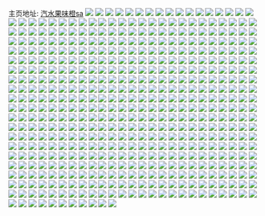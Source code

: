 主页地址: [汽水果味橙sa](https://weibo.com/u/2943602371) 
![](https://wx4.sinaimg.cn/mw2000/af73cec3ly1h9okd309vaj23401jnhdw.jpg) 
![](https://wx4.sinaimg.cn/mw2000/af73cec3ly1h9okd9dagqj21r0340b2c.jpg) 
![](https://wx4.sinaimg.cn/mw2000/af73cec3ly1h9okdbim1ej22c02c0npe.jpg) 
![](https://wx4.sinaimg.cn/mw2000/af73cec3ly1h9okdct64pj22c02c0b2a.jpg) 
![](https://wx4.sinaimg.cn/mw2000/af73cec3ly1h9okdhkux5j22802yonpf.jpg) 
![](https://wx4.sinaimg.cn/mw2000/af73cec3ly1h9okdlbdeej22c02c0qv6.jpg) 
![](https://wx4.sinaimg.cn/mw2000/af73cec3ly1h9okdnv2akj22c03407wk.jpg) 
![](https://wx4.sinaimg.cn/mw2000/af73cec3ly1h9okdqm591j22c0340u0z.jpg) 
![](https://wx4.sinaimg.cn/mw2000/af73cec3ly1h9oke1ggj2j22c0340hdu.jpg) 
![](https://wx4.sinaimg.cn/mw2000/af73cec3ly1h9oke33rc4j22c0340kjm.jpg) 
![](https://wx4.sinaimg.cn/mw2000/af73cec3ly1h9ok6k3xijj22802yox6q.jpg) 
![](https://wx4.sinaimg.cn/mw2000/af73cec3ly1h9ok6n1wmtj22802yox6q.jpg) 
![](https://wx4.sinaimg.cn/mw2000/af73cec3ly1h9ok6q0qlsj22802yo1kz.jpg) 
![](https://wx4.sinaimg.cn/mw2000/af73cec3ly1h9ok6tm8ioj22802yo1kz.jpg) 
![](https://wx4.sinaimg.cn/mw2000/af73cec3ly1h9ok6gbgzoj22802yo4qr.jpg) 
![](https://wx4.sinaimg.cn/mw2000/af73cec3ly1h9ok6wvedgj22802yob2b.jpg) 
![](https://wx4.sinaimg.cn/mw2000/af73cec3ly1h9ok6zutrkj22802yox6q.jpg) 
![](https://wx4.sinaimg.cn/mw2000/af73cec3ly1h9ok7326r1j22802yob2b.jpg) 
![](https://wx4.sinaimg.cn/mw2000/af73cec3ly1h9ok6cv0plj22802yo1kz.jpg) 
![](https://wx4.sinaimg.cn/mw2000/af73cec3ly1h7umzf77jhj21r03401l2.jpg) 
![](https://wx4.sinaimg.cn/mw2000/af73cec3ly1h7umzis8ecj22c0340u0y.jpg) 
![](https://wx4.sinaimg.cn/mw2000/af73cec3ly1h7umzpgajyj22402v1b2e.jpg) 
![](https://wx4.sinaimg.cn/mw2000/af73cec3ly1h7umzt63opj22402tckjn.jpg) 
![](https://wx4.sinaimg.cn/mw2000/af73cec3ly1h7umzxbmgfj23402c0qv7.jpg) 
![](https://wx4.sinaimg.cn/mw2000/af73cec3ly1h7un01pw4qj22402v9kjq.jpg) 
![](https://wx4.sinaimg.cn/mw2000/af73cec3ly1h7un067fqfj22802yohdx.jpg) 
![](https://wx4.sinaimg.cn/mw2000/af73cec3ly1h7un086weuj22802yo7wk.jpg) 
![](https://wx4.sinaimg.cn/mw2000/af73cec3ly1h7umzaxpenj22402v5kjq.jpg) 
![](https://wx4.sinaimg.cn/mw2000/af73cec3ly1h7swtmdmofj23401r04qr.jpg) 
![](https://wx4.sinaimg.cn/mw2000/af73cec3ly1h7swtlbfzrj23401r0qv6.jpg) 
![](https://wx4.sinaimg.cn/mw2000/af73cec3ly1h7swtnv8jjj23401r0kjn.jpg) 
![](https://wx4.sinaimg.cn/mw2000/af73cec3ly1h7swtp4mgoj23401r0kjm.jpg) 
![](https://wx4.sinaimg.cn/mw2000/af73cec3ly1h7swtqq9swj21r0340hdu.jpg) 
![](https://wx4.sinaimg.cn/mw2000/af73cec3ly1h7swtsfx3oj21r0340x6s.jpg) 
![](https://wx4.sinaimg.cn/mw2000/af73cec3ly1h7src9m8lkj23401r0x6p.jpg) 
![](https://wx4.sinaimg.cn/mw2000/af73cec3ly1h7src7jy2lj23401r0qv6.jpg) 
![](https://wx4.sinaimg.cn/mw2000/af73cec3ly1h7ohzmt0ivj23402c0u0y.jpg) 
![](https://wx4.sinaimg.cn/mw2000/af73cec3ly1h7ohzooppmj23402c0hdv.jpg) 
![](https://wx4.sinaimg.cn/mw2000/af73cec3ly1h7ohzqb87xj23402c0hdv.jpg) 
![](https://wx4.sinaimg.cn/mw2000/af73cec3ly1h7ohzs5m3kj23402c0e83.jpg) 
![](https://wx4.sinaimg.cn/mw2000/af73cec3ly1h7ohzvwkejj23402c0x6r.jpg) 
![](https://wx4.sinaimg.cn/mw2000/af73cec3ly1h7ohzy7w52j22802yox6q.jpg) 
![](https://wx4.sinaimg.cn/mw2000/af73cec3ly1h7oi02kcefj22802yo4qr.jpg) 
![](https://wx4.sinaimg.cn/mw2000/af73cec3ly1h7obpppbqaj21k00vitjo.jpg) 
![](https://wx4.sinaimg.cn/mw2000/af73cec3ly1h7d9hed8fxj21r0340gt5.jpg) 
![](https://wx4.sinaimg.cn/mw2000/af73cec3ly1h77e8n4mqzj21mv26h44y.jpg) 
![](https://wx4.sinaimg.cn/mw2000/af73cec3ly1h77e8ntp8zj21r0340npd.jpg) 
![](https://wx4.sinaimg.cn/mw2000/af73cec3ly1h77e8mkivtj21r0340kjl.jpg) 
![](https://wx4.sinaimg.cn/mw2000/af73cec3ly1h6p0zyxcjaj23401r0hdt.jpg) 
![](https://wx4.sinaimg.cn/mw2000/af73cec3ly1h67ewpt5kyj22c0340qv7.jpg) 
![](https://wx4.sinaimg.cn/mw2000/af73cec3ly1h67eyt66wqj20u01hcwim.jpg) 
![](https://wx4.sinaimg.cn/mw2000/af73cec3ly1h67f05jcqtj21hc0u0k13.jpg) 
![](https://wx4.sinaimg.cn/mw2000/af73cec3ly1h62impqhn8j22c0340dwr.jpg) 
![](https://wx4.sinaimg.cn/mw2000/af73cec3ly1h62imr62ibj22c03404qr.jpg) 
![](https://wx4.sinaimg.cn/mw2000/af73cec3ly1h62imsjmkrj23402c0e83.jpg) 
![](https://wx4.sinaimg.cn/mw2000/af73cec3ly1h62imo830oj20t01fkajx.jpg) 
![](https://wx4.sinaimg.cn/mw2000/af73cec3ly1h62186ohv6j208c08ct8q.jpg) 
![](https://wx4.sinaimg.cn/mw2000/af73cec3ly1h61t3o24mfj23402c07wi.jpg) 
![](https://wx4.sinaimg.cn/mw2000/af73cec3ly1h61ry1bs9yj22c0340hdu.jpg) 
![](https://wx4.sinaimg.cn/mw2000/af73cec3ly1h61ry6bi8tj22c03401l0.jpg) 
![](https://wx4.sinaimg.cn/mw2000/af73cec3ly1h61ryaxdwlj22c03401kx.jpg) 
![](https://wx4.sinaimg.cn/mw2000/af73cec3ly1h61rxy739aj23402c01kz.jpg) 
![](https://wx4.sinaimg.cn/mw2000/af73cec3ly1h61ryd1ejqj22c02c04qq.jpg) 
![](https://wx4.sinaimg.cn/mw2000/af73cec3ly1h61ryf6ifqj22c02c0hdu.jpg) 
![](https://wx4.sinaimg.cn/mw2000/af73cec3ly1h61ryipkl4j21d82yon6w.jpg) 
![](https://wx4.sinaimg.cn/mw2000/af73cec3ly1h61rz4haihj21d82yo7wi.jpg) 
![](https://wx4.sinaimg.cn/mw2000/af73cec3ly1h61rz76yhmj21d82yo4d8.jpg) 
![](https://wx4.sinaimg.cn/mw2000/af73cec3ly1h61rz8zxc9j23401r01kz.jpg) 
![](https://wx4.sinaimg.cn/mw2000/af73cec3ly1h61rzaadvbj23402c0trh.jpg) 
![](https://wx4.sinaimg.cn/mw2000/af73cec3ly1h61s1aim7oj20u01407e8.jpg) 
![](https://wx4.sinaimg.cn/mw2000/af73cec3ly1h61s1o99thj20u014041q.jpg) 
![](https://wx4.sinaimg.cn/mw2000/af73cec3ly1h61olb5q3sj23401r0e82.jpg) 
![](https://wx4.sinaimg.cn/mw2000/af73cec3ly1h5zlavnup9j22c0340ajn.jpg) 
![](https://wx4.sinaimg.cn/mw2000/af73cec3ly1h5zl9q2cdtj21r0340e82.jpg) 
![](https://wx4.sinaimg.cn/mw2000/af73cec3ly1h5zl9rijuoj22c02c04qq.jpg) 
![](https://wx4.sinaimg.cn/mw2000/af73cec3ly1h5zl9sph4pj22c02c07wi.jpg) 
![](https://wx4.sinaimg.cn/mw2000/af73cec3ly1h5zl9tvt6zj22c02c0e82.jpg) 
![](https://wx4.sinaimg.cn/mw2000/af73cec3ly1h5zl9uziexj22c02c0b2a.jpg) 
![](https://wx4.sinaimg.cn/mw2000/af73cec3ly1h5zlaj7yoyj20u00u0dj7.jpg) 
![](https://wx4.sinaimg.cn/mw2000/af73cec3ly1h5zl15on3pj22c0340qv6.jpg) 
![](https://wx4.sinaimg.cn/mw2000/af73cec3ly1h5z4y5zrzhj224836cnpg.jpg) 
![](https://wx4.sinaimg.cn/mw2000/af73cec3ly1h5z4y8hx70j224836cki9.jpg) 
![](https://wx4.sinaimg.cn/mw2000/af73cec3ly1h5z4ybu62cj22yo1dcx6r.jpg) 
![](https://wx4.sinaimg.cn/mw2000/af73cec3ly1h5z4y419sbj22c0340kjl.jpg) 
![](https://wx4.sinaimg.cn/mw2000/af73cec3ly1h5uq4og7mhj23402c0qv8.jpg) 
![](https://wx4.sinaimg.cn/mw2000/af73cec3ly1h5sb0qilcsj23402c01kz.jpg) 
![](https://wx4.sinaimg.cn/mw2000/af73cec3ly1h5sb0su0b6j23402c0qv7.jpg) 
![](https://wx4.sinaimg.cn/mw2000/af73cec3ly1h5sb0uzfhgj23402c0x6q.jpg) 
![](https://wx4.sinaimg.cn/mw2000/af73cec3ly1h5sb0whx34j22c0340b2a.jpg) 
![](https://wx4.sinaimg.cn/mw2000/af73cec3ly1h5sb0y8urfj22c0340x6r.jpg) 
![](https://wx4.sinaimg.cn/mw2000/af73cec3ly1h5sb0zqgv5j23402c07wj.jpg) 
![](https://wx4.sinaimg.cn/mw2000/af73cec3ly1h5sb11ks77j23402c0x6r.jpg) 
![](https://wx4.sinaimg.cn/mw2000/af73cec3ly1h5qe9u5nz7j20u01sw7h6.jpg) 
![](https://wx4.sinaimg.cn/mw2000/af73cec3ly1h5qe9vmy0pj21a12rlu0x.jpg) 
![](https://wx4.sinaimg.cn/mw2000/af73cec3ly1h5qe9xnta3j219b2q1qv5.jpg) 
![](https://wx4.sinaimg.cn/mw2000/af73cec3ly1h5qe9yx0nsj216s2kkhdt.jpg) 
![](https://wx4.sinaimg.cn/mw2000/af73cec3ly1h5qea0v6ymj21ai2sox6p.jpg) 
![](https://wx4.sinaimg.cn/mw2000/af73cec3ly1h5qe9tq1cij21fr340b2a.jpg) 
![](https://wx4.sinaimg.cn/mw2000/af73cec3ly1h5nmri4wcvj22c03407wj.jpg) 
![](https://wx4.sinaimg.cn/mw2000/af73cec3ly1h5nmrk25g7j22c0340hdv.jpg) 
![](https://wx4.sinaimg.cn/mw2000/af73cec3ly1h5nmrgltl1j22c0340u0y.jpg) 
![](https://wx4.sinaimg.cn/mw2000/af73cec3ly1h5ibzzusfaj22c0340npe.jpg) 
![](https://wx4.sinaimg.cn/mw2000/af73cec3ly1h5ic15qo0wj20u0140dly.jpg) 
![](https://wx4.sinaimg.cn/mw2000/af73cec3ly1h5ic01dp5pj22c0340npe.jpg) 
![](https://wx4.sinaimg.cn/mw2000/af73cec3ly1h5ic1tyfp3j20qt0yati2.jpg) 
![](https://wx4.sinaimg.cn/mw2000/af73cec3ly1h5gppyhccqj22c0340u0z.jpg) 
![](https://wx4.sinaimg.cn/mw2000/af73cec3ly1h5gpq01o5lj22c03401kz.jpg) 
![](https://wx4.sinaimg.cn/mw2000/af73cec3ly1h5gpq1u2h6j22c0340hdv.jpg) 
![](https://wx4.sinaimg.cn/mw2000/af73cec3ly1h5gppwja42j22c0340kjn.jpg) 
![](https://wx4.sinaimg.cn/mw2000/af73cec3ly1h5gpq41g0aj22c0340hdu.jpg) 
![](https://wx4.sinaimg.cn/mw2000/af73cec3ly1h5gpq69u9bj22c0340x6q.jpg) 
![](https://wx4.sinaimg.cn/mw2000/af73cec3ly1h5gptl08ubj22c0340e83.jpg) 
![](https://wx4.sinaimg.cn/mw2000/af73cec3ly1h5gpq6lea2j20jg0sl417.jpg) 
![](https://wx4.sinaimg.cn/mw2000/af73cec3ly1h5axpr3yuaj21400u0k5a.jpg) 
![](https://wx4.sinaimg.cn/mw2000/af73cec3ly1h4v5f7wirdj20yi19pdpt.jpg) 
![](https://wx4.sinaimg.cn/mw2000/af73cec3ly1h4kr5zk3pqj22gw1n97wi.jpg) 
![](https://wx4.sinaimg.cn/mw2000/af73cec3ly1h4kr5ph2oij256o3gg1ky.jpg) 
![](https://wx4.sinaimg.cn/mw2000/af73cec3ly1h4kr5q6rmej22gw1n97wh.jpg) 
![](https://wx4.sinaimg.cn/mw2000/af73cec3ly1h4kr648youj22821hdb29.jpg) 
![](https://wx4.sinaimg.cn/mw2000/af73cec3ly1h4kr6agau7j22981i5qv5.jpg) 
![](https://wx4.sinaimg.cn/mw2000/af73cec3ly1h4kr5w81kbj22gw1n97wi.jpg) 
![](https://wx4.sinaimg.cn/mw2000/af73cec3ly1h4kr693kn3j23gg56okjn.jpg) 
![](https://wx4.sinaimg.cn/mw2000/af73cec3ly1h4kr5upwrej22ci1kchdu.jpg) 
![](https://wx4.sinaimg.cn/mw2000/af73cec3ly1h4kr5yebkmj22gw1n9b2a.jpg) 
![](https://wx4.sinaimg.cn/mw2000/af73cec3ly1h4kr5r73rwj22gw1n9u0v.jpg) 
![](https://wx4.sinaimg.cn/mw2000/af73cec3ly1h4kr5rt7c6j22gw1n9h1y.jpg) 
![](https://wx4.sinaimg.cn/mw2000/af73cec3ly1h4kr5sfdaxj22gw1n9h64.jpg) 
![](https://wx4.sinaimg.cn/mw2000/af73cec3ly1h4kr5t5i6bj22gw1n91kx.jpg) 
![](https://wx4.sinaimg.cn/mw2000/af73cec3ly1h4kr60rf35j22gw1n9b2a.jpg) 
![](https://wx4.sinaimg.cn/mw2000/af73cec3ly1h4kr62g71lj22ef1lme83.jpg) 
![](https://wx4.sinaimg.cn/mw2000/af73cec3ly1h4kr66cjldj23402c01kz.jpg) 
![](https://wx4.sinaimg.cn/mw2000/af73cec3ly1h4kr67mn94j235s2dcb2a.jpg) 
![](https://wx4.sinaimg.cn/mw2000/af73cec3ly1h4kr5oim13j22dc35s1ky.jpg) 
![](https://wx4.sinaimg.cn/mw2000/af73cec3ly1h4iy8y2ey2j20tn18g7bn.jpg) 
![](https://wx4.sinaimg.cn/mw2000/af73cec3ly1h4iy8y9ickj20tn18ggq9.jpg) 
![](https://wx4.sinaimg.cn/mw2000/af73cec3ly1h4iy8ymtwoj218g0tndos.jpg) 
![](https://wx4.sinaimg.cn/mw2000/af73cec3ly1h4adju464cj22s01uowzs.jpg) 
![](https://wx4.sinaimg.cn/mw2000/af73cec3ly1h4adfswopsj22s01uoauj.jpg) 
![](https://wx4.sinaimg.cn/mw2000/af73cec3ly1h4adftda5ej22s01uowxy.jpg) 
![](https://wx4.sinaimg.cn/mw2000/af73cec3ly1h46u5lmkz1j23402c0gvv.jpg) 
![](https://wx4.sinaimg.cn/mw2000/af73cec3ly1h3bppot697j21b22es1cm.jpg) 
![](https://wx4.sinaimg.cn/mw2000/af73cec3ly1h3bppphx6dj21ac2ip1ej.jpg) 
![](https://wx4.sinaimg.cn/mw2000/af73cec3ly1h3bppq2wfpj21702cawuk.jpg) 
![](https://wx4.sinaimg.cn/mw2000/af73cec3ly1h39a0ens45j218y2ip7op.jpg) 
![](https://wx4.sinaimg.cn/mw2000/af73cec3ly1h39a0sns13j20u0140n17.jpg) 
![](https://wx4.sinaimg.cn/mw2000/af73cec3ly1h39a0fb8g9j20wr1o0aww.jpg) 
![](https://wx4.sinaimg.cn/mw2000/b10c1bc2ly1h2ql3kn6qqj208c08cq33.jpg) 
![](https://wx4.sinaimg.cn/mw2000/af73cec3ly1h2gd2it8yfj215o0rs7c7.jpg) 
![](https://wx4.sinaimg.cn/mw2000/af73cec3ly1h2gd2gbo90j20u015j16c.jpg) 
![](https://wx4.sinaimg.cn/mw2000/af73cec3ly1h2gd2gwpzjj22c02c01kx.jpg) 
![](https://wx4.sinaimg.cn/mw2000/af73cec3ly1h2gd2i54u4j23n85grb29.jpg) 
![](https://wx4.sinaimg.cn/mw2000/af73cec3ly1h2gd2j69gtj20sg13ndno.jpg) 
![](https://wx4.sinaimg.cn/mw2000/af73cec3ly1h2gd2jqna9j20yi19k0y3.jpg) 
![](https://wx4.sinaimg.cn/mw2000/af73cec3ly1h2gd2k3otzj20u00z6gq2.jpg) 
![](https://wx4.sinaimg.cn/mw2000/af73cec3ly1h2gd2kl1e4j20k40veq5b.jpg) 
![](https://wx4.sinaimg.cn/mw2000/af73cec3ly1h2gd2kua6yj20u01170v3.jpg) 
![](https://wx4.sinaimg.cn/mw2000/af73cec3ly1h2gd2pd6p8j211y1kwamg.jpg) 
![](https://wx4.sinaimg.cn/mw2000/af73cec3ly1h2gd2uqrlfj21kw35sqtz.jpg) 
![](https://wx4.sinaimg.cn/mw2000/af73cec3ly1h2gd2v3kbij20u00qn41v.jpg) 
![](https://wx4.sinaimg.cn/mw2000/af73cec3ly1h2fdqlast9j20u01d2jul.jpg) 
![](https://wx4.sinaimg.cn/mw2000/af73cec3ly1h1ywe5th8zj235s35stq3.jpg) 
![](https://wx4.sinaimg.cn/mw2000/af73cec3ly1h1ywe606e5j20qo0yimz0.jpg) 
![](https://wx4.sinaimg.cn/mw2000/af73cec3ly1h1qeb0qrvnj21uo2ip1kx.jpg) 
![](https://wx4.sinaimg.cn/mw2000/af73cec3ly1h1qeb3dq6pj21bp2csqqs.jpg) 
![](https://wx4.sinaimg.cn/mw2000/af73cec3ly1h1qeb1hualj21js2ip1it.jpg) 
![](https://wx4.sinaimg.cn/mw2000/af73cec3ly1h1qeb5b0thj21sy2ipb2a.jpg) 
![](https://wx4.sinaimg.cn/mw2000/af73cec3ly1h1qeazl19fj22io1y0hdu.jpg) 
![](https://wx4.sinaimg.cn/mw2000/af73cec3ly1h1qeb2k5ecj21w12iphdt.jpg) 
![](https://wx4.sinaimg.cn/mw2000/af73cec3ly1h1qeb6s7dsj21w12ipx6p.jpg) 
![](https://wx4.sinaimg.cn/mw2000/af73cec3ly1h1qeb7pd9bj21w12ipb29.jpg) 
![](https://wx4.sinaimg.cn/mw2000/af73cec3ly1h1qebo1qjdj20u0140k0q.jpg) 
![](https://wx4.sinaimg.cn/mw2000/af73cec3ly1h0ne4qnjugj20u011ijwp.jpg) 
![](https://wx4.sinaimg.cn/mw2000/af73cec3ly1h0ne4rflsyj21kw35stvk.jpg) 
![](https://wx4.sinaimg.cn/mw2000/af73cec3ly1h0ne4uyxw0j21hl35sni2.jpg) 
![](https://wx4.sinaimg.cn/mw2000/af73cec3ly1h0ne4vfk36j21uo0zhn5c.jpg) 
![](https://wx4.sinaimg.cn/mw2000/af73cec3ly1h0ne4vxhimj21gl35rwy3.jpg) 
![](https://wx4.sinaimg.cn/mw2000/af73cec3ly1h0gds38bqvj20dw0ii43u.jpg) 
![](https://wx4.sinaimg.cn/mw2000/af73cec3ly1h0d7rth4ykj20u01407m2.jpg) 
![](https://wx4.sinaimg.cn/mw2000/af73cec3ly1h07g325qsvj21w12ipb29.jpg) 
![](https://wx4.sinaimg.cn/mw2000/af73cec3ly1h07g3nqqovj22c0340npg.jpg) 
![](https://wx4.sinaimg.cn/mw2000/af73cec3ly1h07g37gulbj22dc2dchdt.jpg) 
![](https://wx4.sinaimg.cn/mw2000/af73cec3ly1h07g3fc0a3j21w12iphdu.jpg) 
![](https://wx4.sinaimg.cn/mw2000/af73cec3ly1h07g3ophcuj216o1kw7m2.jpg) 
![](https://wx4.sinaimg.cn/mw2000/af73cec3ly1h07g3k5l0jj22dc2dcqv5.jpg) 
![](https://wx4.sinaimg.cn/mw2000/af73cec3ly1gzy1kpecxmj20u01407ct.jpg) 
![](https://wx4.sinaimg.cn/mw2000/af73cec3ly1gzjyw1u6qxj20zk0zeq97.jpg) 
![](https://wx4.sinaimg.cn/mw2000/af73cec3ly1gzekofgqnjj222o341x6p.jpg) 
![](https://wx4.sinaimg.cn/mw2000/af73cec3ly1gz62ww5b3ij21kw11y171.jpg) 
![](https://wx4.sinaimg.cn/mw2000/af73cec3ly1gyx9893r6ej20lk0bztaw.jpg) 
![](https://wx4.sinaimg.cn/mw2000/af73cec3ly1gys0iddxi3j20u0140wl5.jpg) 
![](https://wx4.sinaimg.cn/mw2000/af73cec3ly1gy1koro0mdj20u011jq91.jpg) 
![](https://wx4.sinaimg.cn/mw2000/af73cec3ly1gy1kuwasz1j20qy1atgpq.jpg) 
![](https://wx4.sinaimg.cn/mw2000/af73cec3ly1gy1kosbl5ij20k00g5401.jpg) 
![](https://wx4.sinaimg.cn/mw2000/af73cec3ly1gy1kot9aonj22kf3unx6s.jpg) 
![](https://wx4.sinaimg.cn/mw2000/af73cec3ly1gy1korvo1nj20u00u0diq.jpg) 
![](https://wx4.sinaimg.cn/mw2000/af73cec3ly1gy1kuyleguj20u011i7au.jpg) 
![](https://wx4.sinaimg.cn/mw2000/af73cec3ly1gy1kuz4zqjg20h809px6r.jpg) 
![](https://wx4.sinaimg.cn/mw2000/af73cec3ly1gy1kuzupjzg20cw0g4e84.jpg) 
![](https://wx4.sinaimg.cn/mw2000/af73cec3ly1gxxf2v29mmj21w22iqkjl.jpg) 
![](https://wx4.sinaimg.cn/mw2000/af73cec3ly1gxxf42pykmj21w12ipb29.jpg) 
![](https://wx4.sinaimg.cn/mw2000/af73cec3ly1gxxf33to05j21se2hh7wh.jpg) 
![](https://wx4.sinaimg.cn/mw2000/af73cec3ly1gxxf3lajrzj21w12ipb29.jpg) 
![](https://wx4.sinaimg.cn/mw2000/af73cec3ly1gxxf3aidm7j21w12iphdt.jpg) 
![](https://wx4.sinaimg.cn/mw2000/af73cec3ly1gxxf3di5gej21w22iq7wh.jpg) 
![](https://wx4.sinaimg.cn/mw2000/af73cec3ly1gxxf3hk2qpj21so2io4qp.jpg) 
![](https://wx4.sinaimg.cn/mw2000/af73cec3ly1gxxf3v51i2j21w12ipe81.jpg) 
![](https://wx4.sinaimg.cn/mw2000/af73cec3ly1gxxf3so2nzj21w12ipb29.jpg) 
![](https://wx4.sinaimg.cn/mw2000/af73cec3ly1gxxf3qenccj21w12ipu0x.jpg) 
![](https://wx4.sinaimg.cn/mw2000/af73cec3ly1gxxf3ocx7vj21w12ip1kx.jpg) 
![](https://wx4.sinaimg.cn/mw2000/af73cec3ly1gxxf49d51fj21w12ipe81.jpg) 
![](https://wx4.sinaimg.cn/mw2000/af73cec3ly1gxi7qvfhduj235s2dcqv6.jpg) 
![](https://wx4.sinaimg.cn/mw2000/af73cec3ly1gxi7qwofo2j22o03k0hdu.jpg) 
![](https://wx4.sinaimg.cn/mw2000/af73cec3ly1gxi7uznotpj20qo0zkdj6.jpg) 
![](https://wx4.sinaimg.cn/mw2000/af73cec3ly1gx8snczk9cj235s2dc7wi.jpg) 
![](https://wx4.sinaimg.cn/mw2000/af73cec3ly1gx8sneiwkqj235s2dcb2b.jpg) 
![](https://wx4.sinaimg.cn/mw2000/af73cec3ly1gx8snl6bv1j22dc35s7wi.jpg) 
![](https://wx4.sinaimg.cn/mw2000/af73cec3ly1gx8snuebb2j22dc35sx6q.jpg) 
![](https://wx4.sinaimg.cn/mw2000/af73cec3ly1gx8snff06jj22dc35s1ky.jpg) 
![](https://wx4.sinaimg.cn/mw2000/af73cec3ly1gx8sngsg5rj22dc35su0y.jpg) 
![](https://wx4.sinaimg.cn/mw2000/af73cec3ly1gx8sni1szzj22dc35sb2a.jpg) 
![](https://wx4.sinaimg.cn/mw2000/af73cec3ly1gx8snjduzpj22dc35s4qs.jpg) 
![](https://wx4.sinaimg.cn/mw2000/af73cec3ly1gx8snk9jr2j235s2dce82.jpg) 
![](https://wx4.sinaimg.cn/mw2000/af73cec3ly1gx2abg8mmij22c0340kjl.jpg) 
![](https://wx4.sinaimg.cn/mw2000/af73cec3ly1gx2abnjvvhj22c0340npe.jpg) 
![](https://wx4.sinaimg.cn/mw2000/af73cec3ly1gx2abpqba2j235s2dce82.jpg) 
![](https://wx4.sinaimg.cn/mw2000/af73cec3ly1gx2abr68aoj235s2dc7wj.jpg) 
![](https://wx4.sinaimg.cn/mw2000/af73cec3ly1gx2absou7lj22dc35su0z.jpg) 
![](https://wx4.sinaimg.cn/mw2000/af73cec3ly1gx2abuw745j22dc35sb2b.jpg) 
![](https://wx4.sinaimg.cn/mw2000/af73cec3ly1gx2abtt6dbj235s2dc1kz.jpg) 
![](https://wx4.sinaimg.cn/mw2000/af73cec3ly1gx0vepvuwrj22fc1m8177.jpg) 
![](https://wx4.sinaimg.cn/mw2000/af73cec3ly1gx0vetceh0j22gw1n918w.jpg) 
![](https://wx4.sinaimg.cn/mw2000/af73cec3ly1gx0veshafdj22gw1n9qh7.jpg) 
![](https://wx4.sinaimg.cn/mw2000/af73cec3ly1gx0vetz2cbj22fl1mek54.jpg) 
![](https://wx4.sinaimg.cn/mw2000/af73cec3ly1gx0vevd6o1j22gw1n97in.jpg) 
![](https://wx4.sinaimg.cn/mw2000/af73cec3ly1gx0vey1c74j22gv1n919b.jpg) 
![](https://wx4.sinaimg.cn/mw2000/af73cec3ly1gx0vexb2qbj20tn18gdlu.jpg) 
![](https://wx4.sinaimg.cn/mw2000/af73cec3ly1gx0verxbumj22gw1n9k5w.jpg) 
![](https://wx4.sinaimg.cn/mw2000/af73cec3ly1gx0veufrrwj220g1cbn4l.jpg) 
![](https://wx4.sinaimg.cn/mw2000/af73cec3ly1gx0veuwm1aj21vm193dpz.jpg) 
![](https://wx4.sinaimg.cn/mw2000/af73cec3ly1gx0vew7sfkj22gw1n9qho.jpg) 
![](https://wx4.sinaimg.cn/mw2000/af73cec3ly1gx0vewn3exj218g0tnahe.jpg) 
![](https://wx4.sinaimg.cn/mw2000/af73cec3ly1gwu4a8y3qtj20k70h4mza.jpg) 
![](https://wx4.sinaimg.cn/mw2000/af73cec3ly1gw6x7eej31j20u01407jf.jpg) 
![](https://wx4.sinaimg.cn/mw2000/af73cec3ly1gw6x7qa2loj20u0140425.jpg) 
![](https://wx4.sinaimg.cn/mw2000/003dd3rBly1gvi5pfzkv8j615o21jql302.jpg) 
![](https://wx4.sinaimg.cn/mw2000/003dd3rBly1gvaq0stuq7j61j431xnim02.jpg) 
![](https://wx4.sinaimg.cn/mw2000/003dd3rBly1gvaq1766vej60u00k043j02.jpg) 
![](https://wx4.sinaimg.cn/mw2000/003dd3rBly1gvaq17r1cxj60m80xc43z02.jpg) 
![](https://wx4.sinaimg.cn/mw2000/003dd3rBgy1gv431ugc7nj60uk6vg1kz02.jpg) 
![](https://wx4.sinaimg.cn/mw2000/003dd3rBgy1gv431va44jj61400u0gvu02.jpg) 
![](https://wx4.sinaimg.cn/mw2000/003dd3rBgy1gv4321renrj62ip1w17wi02.jpg) 
![](https://wx4.sinaimg.cn/mw2000/003dd3rBgy1gv4328gqtcj62c51w1qv502.jpg) 
![](https://wx4.sinaimg.cn/mw2000/003dd3rBgy1gv4325fp8hj62ip1w1u0x02.jpg) 
![](https://wx4.sinaimg.cn/mw2000/003dd3rBgy1gv43bvjg62j60u01hcnc702.jpg) 
![](https://wx4.sinaimg.cn/mw2000/003dd3rBgy1gv432emf15j62ip1w1kjl02.jpg) 
![](https://wx4.sinaimg.cn/mw2000/003dd3rBgy1gv43bxc282j60u01hc7hl02.jpg) 
![](https://wx4.sinaimg.cn/mw2000/003dd3rBgy1gv431xz73mj635s2dcqv602.jpg) 
![](https://wx4.sinaimg.cn/mw2000/003dd3rBgy1gv432bd3b4j62ip1w1b2902.jpg) 
![](https://wx4.sinaimg.cn/mw2000/003dd3rBgy1gv432hffc3j635s2dcx6q02.jpg) 
![](https://wx4.sinaimg.cn/mw2000/003dd3rBgy1gv43bzkn3oj60u01hcwt002.jpg) 
![](https://wx4.sinaimg.cn/mw2000/003dd3rBgy1gv43c31q28j635s2dcx6q02.jpg) 
![](https://wx4.sinaimg.cn/mw2000/003dd3rBgy1gv43c7i2wyj63k02o0qv602.jpg) 
![](https://wx4.sinaimg.cn/mw2000/003dd3rBgy1gv31p1n55mj60uk9cou1002.jpg) 
![](https://wx4.sinaimg.cn/mw2000/003dd3rBgy1gv31phs02bj60ukacdqv902.jpg) 
![](https://wx4.sinaimg.cn/mw2000/003dd3rBgy1gv31pl74o3j60t333z4qq02.jpg) 
![](https://wx4.sinaimg.cn/mw2000/003dd3rBgy1gv31t1pn3cj60uk4kpu0x02.jpg) 
![](https://wx4.sinaimg.cn/mw2000/003dd3rBgy1gv31q0bzqzj62tc2407wj02.jpg) 
![](https://wx4.sinaimg.cn/mw2000/003dd3rBgy1gv31pscc7cj62ip1w1e8102.jpg) 
![](https://wx4.sinaimg.cn/mw2000/003dd3rBgy1gv31ptxp6wj62tc240qv502.jpg) 
![](https://wx4.sinaimg.cn/mw2000/003dd3rBgy1gv31t3dvi3j635s2dc7wi02.jpg) 
![](https://wx4.sinaimg.cn/mw2000/003dd3rBgy1gv31pxcr0ij635s2dc4qr02.jpg) 
![](https://wx4.sinaimg.cn/mw2000/003dd3rBgy1gv31pp14w3j62ip1w1kjl02.jpg) 
![](https://wx4.sinaimg.cn/mw2000/003dd3rBgy1gv31q5bl11j63y82yo1l302.jpg) 
![](https://wx4.sinaimg.cn/mw2000/003dd3rBgy1gv31t50a9wj63k02o0u0y02.jpg) 
![](https://wx4.sinaimg.cn/mw2000/003dd3rBgy1gv31qa4rr6j635s2dchdv02.jpg) 
![](https://wx4.sinaimg.cn/mw2000/003dd3rBgy1gv31qcbirlj62c0340u0y02.jpg) 
![](https://wx4.sinaimg.cn/mw2000/003dd3rBgy1gv31qeomrfj63402c0e8302.jpg) 
![](https://wx4.sinaimg.cn/mw2000/003dd3rBgy1gv31qhcybhj63402c0b2a02.jpg) 
![](https://wx4.sinaimg.cn/mw2000/003dd3rBgy1gv31osmk60j62c03407wl02.jpg) 
![](https://wx4.sinaimg.cn/mw2000/003dd3rBgy1gv31q7opv0j62c0340b2b02.jpg) 
![](https://wx4.sinaimg.cn/mw2000/003dd3rBgy1gv1bc6cvglj61w12ipx6p02.jpg) 
![](https://wx4.sinaimg.cn/mw2000/003dd3rBgy1gv1bc94296j62ip1w1u0x02.jpg) 
![](https://wx4.sinaimg.cn/mw2000/003dd3rBgy1gv1bcbtu83j61w12ipnpe02.jpg) 
![](https://wx4.sinaimg.cn/mw2000/003dd3rBgy1gv1bcff07qj62ip1w14qq02.jpg) 
![](https://wx4.sinaimg.cn/mw2000/003dd3rBgy1gv1bcj0i66j649c2u8b2e02.jpg) 
![](https://wx4.sinaimg.cn/mw2000/003dd3rBgy1gv1bcoegqdj649c2u8u1202.jpg) 
![](https://wx4.sinaimg.cn/mw2000/003dd3rBgy1gv1bcvrl8fj635s2dcu0z02.jpg) 
![](https://wx4.sinaimg.cn/mw2000/003dd3rBgy1gv1bcxz9gmj635s2dchdv02.jpg) 
![](https://wx4.sinaimg.cn/mw2000/003dd3rBgy1gv1bdlpm2fj60qo0qo76u02.jpg) 
![](https://wx4.sinaimg.cn/mw2000/003dd3rBgy1gv1bcqtxzbj62dc35su0y02.jpg) 
![](https://wx4.sinaimg.cn/mw2000/003dd3rBgy1gv1bcsnxfaj635s2dc7wj02.jpg) 
![](https://wx4.sinaimg.cn/mw2000/003dd3rBgy1gv0m19nudij60u00u0gtg02.jpg) 
![](https://wx4.sinaimg.cn/mw2000/003dd3rBgy1gv0m1aglpbj60u01hc4dj02.jpg) 
![](https://wx4.sinaimg.cn/mw2000/003dd3rBgy1gv0m1b1lf0j60u01hc15502.jpg) 
![](https://wx4.sinaimg.cn/mw2000/003dd3rBgy1gv0m1blf98j60u01hctl902.jpg) 
![](https://wx4.sinaimg.cn/mw2000/003dd3rBgy1gv0m1c8lt2j60u01hc4d402.jpg) 
![](https://wx4.sinaimg.cn/mw2000/003dd3rBgy1gv0m6j1xvjj61w12ip7wi02.jpg) 
![](https://wx4.sinaimg.cn/mw2000/003dd3rBgy1gv0m1hg7p0j62dc35s1kz02.jpg) 
![](https://wx4.sinaimg.cn/mw2000/003dd3rBgy1gv0m1g7n5lj62dc35se8302.jpg) 
![](https://wx4.sinaimg.cn/mw2000/003dd3rBgy1gv0m5x3r5uj62tc2404qr02.jpg) 
![](https://wx4.sinaimg.cn/mw2000/003dd3rBgy1gv0m1jpw3xj63k02o0b2b02.jpg) 
![](https://wx4.sinaimg.cn/mw2000/003dd3rBgy1gv0m5z19jej62o03k0qv702.jpg) 
![](https://wx4.sinaimg.cn/mw2000/003dd3rBgy1gv0m6hfbu6j61w12ip4qq02.jpg) 
![](https://wx4.sinaimg.cn/mw2000/003dd3rBgy1gv0m1cpf65j60u01hcqdk02.jpg) 
![](https://wx4.sinaimg.cn/mw2000/003dd3rBly1guz2ao2x48j60uk8czhdw02.jpg) 
![](https://wx4.sinaimg.cn/mw2000/af73cec3ly1guz2aqqsgvj20uk7da1l0.jpg) 
![](https://wx4.sinaimg.cn/mw2000/003dd3rBly1guz2awc7sjj60uk9coqv802.jpg) 
![](https://wx4.sinaimg.cn/mw2000/003dd3rBly1guz2ayqwlfj60uk3lt1ky02.jpg) 
![](https://wx4.sinaimg.cn/mw2000/af73cec3ly1guz2aa0opfj20uk9co4qs.jpg) 
![](https://wx4.sinaimg.cn/mw2000/003dd3rBly1guz2aehs2vj60uk8utb2c02.jpg) 
![](https://wx4.sinaimg.cn/mw2000/003dd3rBly1guz2ai4fk4j60uk8af7wk02.jpg) 
![](https://wx4.sinaimg.cn/mw2000/003dd3rBly1guz2al357yj60uk7m5qv702.jpg) 
![](https://wx4.sinaimg.cn/mw2000/003dd3rBly1guz2b2f1ebj63402c0u0z02.jpg) 
![](https://wx4.sinaimg.cn/mw2000/003dd3rBly1guz2b02abqj62c0340b2a02.jpg) 
![](https://wx4.sinaimg.cn/mw2000/003dd3rBly1guz2b4vje3j62c03407wj02.jpg) 
![](https://wx4.sinaimg.cn/mw2000/003dd3rBly1guz2b6tkm2j63402c0qv602.jpg) 
![](https://wx4.sinaimg.cn/mw2000/003dd3rBly1guz2b99acej62c03407wi02.jpg) 
![](https://wx4.sinaimg.cn/mw2000/af73cec3ly1guz2bb6q3kj22c0340kjm.jpg) 
![](https://wx4.sinaimg.cn/mw2000/003dd3rBly1gudsqsd141j63402c0hdx02.jpg) 
![](https://wx4.sinaimg.cn/mw2000/003dd3rBly1gudssplzrzj62ds1scx6q02.jpg) 
![](https://wx4.sinaimg.cn/mw2000/003dd3rBly1gudsquatp0j62ds1sckjm02.jpg) 
![](https://wx4.sinaimg.cn/mw2000/003dd3rBly1gudsstyesnj62dc35s1kz02.jpg) 
![](https://wx4.sinaimg.cn/mw2000/003dd3rBly1gudssuuwewj62dc35snpd02.jpg) 
![](https://wx4.sinaimg.cn/mw2000/003dd3rBly1gudssrgsauj635s2dce8302.jpg) 
![](https://wx4.sinaimg.cn/mw2000/003dd3rBly1gudssvs5v9j62dc2dcu0x02.jpg) 
![](https://wx4.sinaimg.cn/mw2000/003dd3rBly1gudst3ewufj62dc35su0y02.jpg) 
![](https://wx4.sinaimg.cn/mw2000/003dd3rBly1gudssxz42sj616o16otiv02.jpg) 
![](https://wx4.sinaimg.cn/mw2000/003dd3rBly1gudssz4ow2j616o1kwqls02.jpg) 
![](https://wx4.sinaimg.cn/mw2000/003dd3rBly1gudst0l828j60u01407hr02.jpg) 
![](https://wx4.sinaimg.cn/mw2000/003dd3rBly1gudssyb1y1j60u00u0wnl02.jpg) 
![](https://wx4.sinaimg.cn/mw2000/003dd3rBly1gudssxb73mj62dc35sqv702.jpg) 
![](https://wx4.sinaimg.cn/mw2000/003dd3rBly1gudst02zdtj616o1kw7m502.jpg) 
![](https://wx4.sinaimg.cn/mw2000/003dd3rBly1gudst1cfpgj60u0140qgc02.jpg) 
![](https://wx4.sinaimg.cn/mw2000/003dd3rBly1gudst45xrbj61kw16okcv02.jpg) 
![](https://wx4.sinaimg.cn/mw2000/003dd3rBly1gudst5o86mj635s2dckjn02.jpg) 
![](https://wx4.sinaimg.cn/mw2000/003dd3rBly1gudst6ri5tj62dc35skjm02.jpg) 
![](https://wx4.sinaimg.cn/mw2000/af73cec3ly1gu756zcqdcg20rs0cdnpf.jpg) 
![](https://wx4.sinaimg.cn/mw2000/af73cec3ly1gu7572h51tg20p00cunpm.jpg) 
![](https://wx4.sinaimg.cn/mw2000/af73cec3ly1gu75754kjeg20m80q2qvd.jpg) 
![](https://wx4.sinaimg.cn/mw2000/af73cec3ly1gu7576016zj20uo0kddhu.jpg) 
![](https://wx4.sinaimg.cn/mw2000/af73cec3ly1gu7576b5c7j20u01cejwm.jpg) 
![](https://wx4.sinaimg.cn/mw2000/af73cec3ly1gu7576qs8gj20u0190gpo.jpg) 
![](https://wx4.sinaimg.cn/mw2000/af73cec3ly1gu75778vfxj20u0190jyz.jpg) 
![](https://wx4.sinaimg.cn/mw2000/af73cec3ly1gtifowxi2mg20go0mxqva.jpg) 
![](https://wx4.sinaimg.cn/mw2000/af73cec3ly1gtifp4keuug20ma0loe8b.jpg) 
![](https://wx4.sinaimg.cn/mw2000/af73cec3ly1gtifshkf52g20m80et7ws.jpg) 
![](https://wx4.sinaimg.cn/mw2000/af73cec3ly1gtift7lppog20ic0hzb2k.jpg) 
![](https://wx4.sinaimg.cn/mw2000/af73cec3ly1gtifthshqrg20d205kb2b.jpg) 
![](https://wx4.sinaimg.cn/mw2000/af73cec3ly1gtiftx7ooag20k00dcx72.jpg) 
![](https://wx4.sinaimg.cn/mw2000/af73cec3ly1gtifoycbclg20hs0a01kx.jpg) 
![](https://wx4.sinaimg.cn/mw2000/af73cec3ly1gtifr48tv3g20qo0k0qvd.jpg) 
![](https://wx4.sinaimg.cn/mw2000/af73cec3ly1gtifu1ulb2g20qo0k0b2d.jpg) 
![](https://wx4.sinaimg.cn/mw2000/af73cec3ly1gthgh5ojcxj21jk10z4oj.jpg) 
![](https://wx4.sinaimg.cn/mw2000/af73cec3ly1gthgh42qy1j21jk10z4qp.jpg) 
![](https://wx4.sinaimg.cn/mw2000/af73cec3ly1gtgopun9iwj21av2bcnpf.jpg) 
![](https://wx4.sinaimg.cn/mw2000/af73cec3ly1gtgopx5sy5j20u01hb4mo.jpg) 
![](https://wx4.sinaimg.cn/mw2000/af73cec3ly1gtgopbf5ycj21050tvww8.jpg) 
![](https://wx4.sinaimg.cn/mw2000/af73cec3ly1gtbv35z1oxj21pc0yindq.jpg) 
![](https://wx4.sinaimg.cn/mw2000/af73cec3ly1gt5nhh0zi3g20p00goqvc.jpg) 
![](https://wx4.sinaimg.cn/mw2000/af73cec3ly1gt5nignqvvg20vw0nm7x8.jpg) 
![](https://wx4.sinaimg.cn/mw2000/af73cec3ly1gt5ngslrkag20o00dikjn.jpg) 
![](https://wx4.sinaimg.cn/mw2000/af73cec3ly1gt5nikckq6g20o00dikjm.jpg) 
![](https://wx4.sinaimg.cn/mw2000/af73cec3ly1gt5nilba3yj21e62sch13.jpg) 
![](https://wx4.sinaimg.cn/mw2000/af73cec3ly1gt5nioyq8bj228p3q64qq.jpg) 
![](https://wx4.sinaimg.cn/mw2000/af73cec3ly1gt4iwl6pnrj20k019f40q.jpg) 
![](https://wx4.sinaimg.cn/mw2000/af73cec3ly1gt1p5jgt4pj23g02ao4qr.jpg) 
![](https://wx4.sinaimg.cn/mw2000/af73cec3ly1gt1p5p735dj23g02aox6q.jpg) 
![](https://wx4.sinaimg.cn/mw2000/af73cec3ly1gt1p5v4of8j23g02ao7wj.jpg) 
![](https://wx4.sinaimg.cn/mw2000/af73cec3ly1gt1p5dhxn7j21900u0ju9.jpg) 
![](https://wx4.sinaimg.cn/mw2000/af73cec3ly1gt1p623azoj23g02aou0y.jpg) 
![](https://wx4.sinaimg.cn/mw2000/af73cec3ly1gt1p65z6pkj23g02aonpe.jpg) 
![](https://wx4.sinaimg.cn/mw2000/af73cec3ly1gt1p691kbhj20tu0tudtx.jpg) 
![](https://wx4.sinaimg.cn/mw2000/af73cec3ly1gsz80u1tnvj20yk340e81.jpg) 
![](https://wx4.sinaimg.cn/mw2000/af73cec3ly1gsz7tqnsdij22c02c0hdt.jpg) 
![](https://wx4.sinaimg.cn/mw2000/af73cec3ly1gsxqyzhj60j22c0340qv7.jpg) 
![](https://wx4.sinaimg.cn/mw2000/af73cec3ly1gsxqz18ly1j227l2jvhdu.jpg) 
![](https://wx4.sinaimg.cn/mw2000/af73cec3ly1gsxqz7liapj21hn2nckjn.jpg) 
![](https://wx4.sinaimg.cn/mw2000/af73cec3ly1gsxqywbzqwj21r033zb2a.jpg) 
![](https://wx4.sinaimg.cn/mw2000/af73cec3ly1gsxr30ru69j20u0140awi.jpg) 
![](https://wx4.sinaimg.cn/mw2000/af73cec3ly1gstm7z2x1hj20m87hi1kz.jpg) 
![](https://wx4.sinaimg.cn/mw2000/af73cec3ly1gsshgroynoj20u01hcn7w.jpg) 
![](https://wx4.sinaimg.cn/mw2000/af73cec3ly1gsshgs4vpnj20u01hc49v.jpg) 
![](https://wx4.sinaimg.cn/mw2000/af73cec3ly1gsshgsms6xj20u01hcdo3.jpg) 
![](https://wx4.sinaimg.cn/mw2000/af73cec3ly1gsshgt17ycj20xc0xc0xw.jpg) 
![](https://wx4.sinaimg.cn/mw2000/af73cec3ly1gsshgqy6yvj20xc0xcjwt.jpg) 
![](https://wx4.sinaimg.cn/mw2000/af73cec3ly1gsshgteog9j20xc0xctbw.jpg) 
![](https://wx4.sinaimg.cn/mw2000/af73cec3ly1gsshgtpobij20k00ixtbg.jpg) 
![](https://wx4.sinaimg.cn/mw2000/af73cec3ly1gsshgu0h37j20kg0mkt9i.jpg) 
![](https://wx4.sinaimg.cn/mw2000/af73cec3ly1gsshguahxjj20xe0vt0za.jpg) 
![](https://wx4.sinaimg.cn/mw2000/af73cec3ly1gsshgvbfraj20u01hch1g.jpg) 
![](https://wx4.sinaimg.cn/mw2000/af73cec3ly1gsli87ka8wj22c0340u0y.jpg) 
![](https://wx4.sinaimg.cn/mw2000/af73cec3ly1gsli8fem2bj22c02box6s.jpg) 
![](https://wx4.sinaimg.cn/mw2000/af73cec3ly1gslialokzoj22c0340b2c.jpg) 
![](https://wx4.sinaimg.cn/mw2000/af73cec3ly1gsli8ky3aej22c01qqhdv.jpg) 
![](https://wx4.sinaimg.cn/mw2000/af73cec3ly1gsliacgf98j22c0340npf.jpg) 
![](https://wx4.sinaimg.cn/mw2000/af73cec3ly1gsli8qotdcj22c01qrx6q.jpg) 
![](https://wx4.sinaimg.cn/mw2000/af73cec3ly1gsliaqugiuj23402c01kz.jpg) 
![](https://wx4.sinaimg.cn/mw2000/af73cec3ly1gsli9cd785j22c02bnkjp.jpg) 
![](https://wx4.sinaimg.cn/mw2000/af73cec3ly1gslia3d2vdj23402c0hdw.jpg) 
![](https://wx4.sinaimg.cn/mw2000/af73cec3ly1gsli8w95r2j22c02bnb2b.jpg) 
![](https://wx4.sinaimg.cn/mw2000/af73cec3ly1gsliaumb8lj22c0340hdu.jpg) 
![](https://wx4.sinaimg.cn/mw2000/af73cec3ly1gsc7q1dustj21pc0yinph.jpg) 
![](https://wx4.sinaimg.cn/mw2000/af73cec3ly1gs7fsndgomj22io1w07wi.jpg) 
![](https://wx4.sinaimg.cn/mw2000/af73cec3ly1gs7fsroygyj23402c0hdv.jpg) 
![](https://wx4.sinaimg.cn/mw2000/af73cec3ly1gs7fsxkac0j23402c0kjn.jpg) 
![](https://wx4.sinaimg.cn/mw2000/af73cec3ly1gs7g2bcg8fj21400u0kjl.jpg) 
![](https://wx4.sinaimg.cn/mw2000/af73cec3ly1gs7fy0rigyj21400u0npd.jpg) 
![](https://wx4.sinaimg.cn/mw2000/af73cec3ly1gs7fsjhnkyj22c0340e82.jpg) 
![](https://wx4.sinaimg.cn/mw2000/af73cec3ly1gs32rqlqr4j20yi0wwx14.jpg) 
![](https://wx4.sinaimg.cn/mw2000/af73cec3ly1gs320a1mpqj2149148x6p.jpg) 
![](https://wx4.sinaimg.cn/mw2000/af73cec3ly1gs320eupmaj2149148x6p.jpg) 
![](https://wx4.sinaimg.cn/mw2000/af73cec3ly1gs320bioynj22c02c0qni.jpg) 
![](https://wx4.sinaimg.cn/mw2000/af73cec3ly1gs3206m2yaj23402c07wh.jpg) 
![](https://wx4.sinaimg.cn/mw2000/af73cec3ly1grur3u3wb1j21491481kz.jpg) 
![](https://wx4.sinaimg.cn/mw2000/af73cec3ly1grur3pstvqj2149148e83.jpg) 
![](https://wx4.sinaimg.cn/mw2000/af73cec3ly1grur3xywo2j21491487wj.jpg) 
![](https://wx4.sinaimg.cn/mw2000/af73cec3ly1grur410eflj21o0280qv5.jpg) 
![](https://wx4.sinaimg.cn/mw2000/af73cec3ly1grsg4ozsz7j21ho1zkb2d.jpg) 
![](https://wx4.sinaimg.cn/mw2000/af73cec3ly1grsg5a4t07j21ho1zkkjo.jpg) 
![](https://wx4.sinaimg.cn/mw2000/af73cec3ly1grsgzm3wckj21ho1zkb2d.jpg) 
![](https://wx4.sinaimg.cn/mw2000/af73cec3ly1gr6liykw52j23402c01b3.jpg) 
![](https://wx4.sinaimg.cn/mw2000/af73cec3ly1gr6lj13ft8j23402c0nhl.jpg) 
![](https://wx4.sinaimg.cn/mw2000/af73cec3ly1gr6ibo0avdj20tu0tu7wh.jpg) 
![](https://wx4.sinaimg.cn/mw2000/af73cec3ly1gr6lfop5fqj23402c01ga.jpg) 
![](https://wx4.sinaimg.cn/mw2000/af73cec3ly1gr6lfqvjinj23402c07wh.jpg) 
![](https://wx4.sinaimg.cn/mw2000/af73cec3ly1gr6lft8j54j23402c0e81.jpg) 
![](https://wx4.sinaimg.cn/mw2000/af73cec3ly1gr3328qrh6j20tu0tu4qp.jpg) 
![](https://wx4.sinaimg.cn/mw2000/af73cec3ly1gqzqvihb5mj21ho1zk4qs.jpg) 
![](https://wx4.sinaimg.cn/mw2000/af73cec3ly1gqzqvrxyf5j21ho1zkb2d.jpg) 
![](https://wx4.sinaimg.cn/mw2000/af73cec3ly1gqzqvz63ulj21ho1zku11.jpg) 
![](https://wx4.sinaimg.cn/mw2000/af73cec3ly1gqzqw6vrmkj21ho1zk4qs.jpg) 
![](https://wx4.sinaimg.cn/mw2000/af73cec3ly1gqzqwvywpdj21ho1zknpe.jpg) 
![](https://wx4.sinaimg.cn/mw2000/af73cec3ly1gqzqvb30o1j21ho1zk4qr.jpg) 
![](https://wx4.sinaimg.cn/mw2000/af73cec3ly1gqzqwce5p8j21ho1zk4qs.jpg) 
![](https://wx4.sinaimg.cn/mw2000/af73cec3ly1gqzqwipzc0j21ho1zk4qs.jpg) 
![](https://wx4.sinaimg.cn/mw2000/af73cec3ly1gqzqwrgs2hj21ho1zkb2c.jpg) 
![](https://wx4.sinaimg.cn/mw2000/af73cec3ly1gqy9ihgdsgj21ho1th4qp.jpg) 
![](https://wx4.sinaimg.cn/mw2000/af73cec3ly1gqy9iis2y0j21ho1zk7vm.jpg) 
![](https://wx4.sinaimg.cn/mw2000/af73cec3ly1gqy9ifv04oj21ho1zknpd.jpg) 
![](https://wx4.sinaimg.cn/mw2000/af73cec3ly1gqxexqpa3wj22dc35s4qp.jpg) 
![](https://wx4.sinaimg.cn/mw2000/af73cec3ly1gqxexo50ggj22dc35s1kx.jpg) 
![](https://wx4.sinaimg.cn/mw2000/af73cec3ly1gqwa46uqolj22c03404qq.jpg) 
![](https://wx4.sinaimg.cn/mw2000/af73cec3ly1gqwa49zlyij22c03401ky.jpg) 
![](https://wx4.sinaimg.cn/mw2000/af73cec3ly1gqwa4fbqhbj21qz33zkjl.jpg) 
![](https://wx4.sinaimg.cn/mw2000/af73cec3ly1gqwa4crpzcj22c03404qq.jpg) 
![](https://wx4.sinaimg.cn/mw2000/af73cec3ly1gqwa69d5r3j213u0tue81.jpg) 
![](https://wx4.sinaimg.cn/mw2000/af73cec3ly1gqwa4i6p5sj21qu2yo78h.jpg) 
![](https://wx4.sinaimg.cn/mw2000/af73cec3ly1gq57vyynbmj23402c07wi.jpg) 
![](https://wx4.sinaimg.cn/mw2000/af73cec3ly1gq57w11d60j23402c04qt.jpg) 
![](https://wx4.sinaimg.cn/mw2000/af73cec3ly1gq57w33ymwj23402c0npg.jpg) 
![](https://wx4.sinaimg.cn/mw2000/af73cec3ly1gq57wkd58aj23402c0x6q.jpg) 
![](https://wx4.sinaimg.cn/mw2000/af73cec3ly1gq57w560gfj22io1w0kjo.jpg) 
![](https://wx4.sinaimg.cn/mw2000/af73cec3ly1gq57vvfrpgj23402c01kz.jpg) 
![](https://wx4.sinaimg.cn/mw2000/af73cec3ly1gq57wqaov4j22c0340x6r.jpg) 
![](https://wx4.sinaimg.cn/mw2000/af73cec3ly1gq57w89ezjj23402c07wm.jpg) 
![](https://wx4.sinaimg.cn/mw2000/af73cec3ly1gq57wf8qndj23402c0qv6.jpg) 
![](https://wx4.sinaimg.cn/mw2000/af73cec3ly1gq57wizjnsj23402c0x6r.jpg) 
![](https://wx4.sinaimg.cn/mw2000/af73cec3ly1gq57wh33vwj22io1w0qv7.jpg) 
![](https://wx4.sinaimg.cn/mw2000/af73cec3ly1gq57wna1vmj23402c01ky.jpg) 
![](https://wx4.sinaimg.cn/mw2000/af73cec3ly1gq57wshm7fj23402c0kjn.jpg) 
![](https://wx4.sinaimg.cn/mw2000/af73cec3ly1gq57ww0w86j23402c0u0y.jpg) 
![](https://wx4.sinaimg.cn/mw2000/af73cec3ly1gq57wyx2stj22io1w07wi.jpg) 
![](https://wx4.sinaimg.cn/mw2000/af73cec3ly1gq57x0cysxj22io1w0e83.jpg) 
![](https://wx4.sinaimg.cn/mw2000/af73cec3ly1gq57x321dcj22io1w0kjm.jpg) 
![](https://wx4.sinaimg.cn/mw2000/af73cec3ly1gq57x3pdhzj20yi0mpwy2.jpg) 
![](https://wx4.sinaimg.cn/mw2000/af73cec3ly1gq359m61rqj20tu0tu1ky.jpg) 
![](https://wx4.sinaimg.cn/mw2000/af73cec3ly1gq359nmzihj22c0340b29.jpg) 
![](https://wx4.sinaimg.cn/mw2000/af73cec3ly1gq359q15vij22c0340ty5.jpg) 
![](https://wx4.sinaimg.cn/mw2000/af73cec3ly1gq359x1akfj22c02c07us.jpg) 
![](https://wx4.sinaimg.cn/mw2000/af73cec3ly1gq35zelqm4j22c0340kim.jpg) 
![](https://wx4.sinaimg.cn/mw2000/af73cec3ly1gq35zimfipj213u0tuhdt.jpg) 
![](https://wx4.sinaimg.cn/mw2000/af73cec3ly1gq35zbqxwdj213u0tukjl.jpg) 
![](https://wx4.sinaimg.cn/mw2000/af73cec3ly1gq35zjzwhxj20mi0u0b29.jpg) 
![](https://wx4.sinaimg.cn/mw2000/af73cec3ly1gq35zld08mj22c0340e61.jpg) 
![](https://wx4.sinaimg.cn/mw2000/af73cec3ly1gq35znk7qxj23402c0hdt.jpg) 
![](https://wx4.sinaimg.cn/mw2000/af73cec3ly1gq35zrhwunj23402c0b29.jpg) 
![](https://wx4.sinaimg.cn/mw2000/af73cec3ly1gq35zuccnnj22c0340e81.jpg) 
![](https://wx4.sinaimg.cn/mw2000/af73cec3ly1gq35zx6dotj22c02c01kx.jpg) 
![](https://wx4.sinaimg.cn/mw2000/af73cec3ly1gq35zzmhagj22c02c07lp.jpg) 
![](https://wx4.sinaimg.cn/mw2000/af73cec3ly1gq3601kxktj23402c0kgp.jpg) 
![](https://wx4.sinaimg.cn/mw2000/af73cec3ly1gq3604af0uj22c0340kjm.jpg) 
![](https://wx4.sinaimg.cn/mw2000/af73cec3ly1gq360kwt8cj2341341x6s.jpg) 
![](https://wx4.sinaimg.cn/mw2000/af73cec3ly1gq360n9d7rj22c03404jj.jpg) 
![](https://wx4.sinaimg.cn/mw2000/af73cec3ly1gq33sj7w8nj22c0340b2a.jpg) 
![](https://wx4.sinaimg.cn/mw2000/af73cec3ly1gq33skxs0yj22c02c0qv5.jpg) 
![](https://wx4.sinaimg.cn/mw2000/af73cec3ly1gq33schb3dj22c02c0qv5.jpg) 
![](https://wx4.sinaimg.cn/mw2000/af73cec3ly1gq33snaut9j22c0340b2a.jpg) 
![](https://wx4.sinaimg.cn/mw2000/af73cec3ly1gq33spg709j22c03407wi.jpg) 
![](https://wx4.sinaimg.cn/mw2000/af73cec3ly1gq33sr38ebj21w02ioe81.jpg) 
![](https://wx4.sinaimg.cn/mw2000/af73cec3ly1gq33ssefqvj22c02c0x6p.jpg) 
![](https://wx4.sinaimg.cn/mw2000/af73cec3ly1gq33sttuk8j22c02c0x6p.jpg) 
![](https://wx4.sinaimg.cn/mw2000/af73cec3ly1gq33svn5qrj22c02c0x6p.jpg) 
![](https://wx4.sinaimg.cn/mw2000/af73cec3ly1gq33sxdoprj22c02c0npd.jpg) 
![](https://wx4.sinaimg.cn/mw2000/af73cec3ly1gq33sz6oh2j22c02c0x6p.jpg) 
![](https://wx4.sinaimg.cn/mw2000/af73cec3ly1gq33t45945j22c0340qv6.jpg) 
![](https://wx4.sinaimg.cn/mw2000/af73cec3ly1gq2u20asnhj20yi1pc1kx.jpg) 
![](https://wx4.sinaimg.cn/mw2000/af73cec3ly1gq2ub8p44sj20rs0xwdnt.jpg) 
![](https://wx4.sinaimg.cn/mw2000/af73cec3ly1gpuz8ocw0zj22c03407lf.jpg) 
![](https://wx4.sinaimg.cn/mw2000/af73cec3ly1gpuz9qkbfrj22c0340apf.jpg) 
![](https://wx4.sinaimg.cn/mw2000/af73cec3ly1gpuz8q3p08j22c0340na8.jpg) 
![](https://wx4.sinaimg.cn/mw2000/af73cec3ly1gpuz8rjvv7j22c03407n1.jpg) 
![](https://wx4.sinaimg.cn/mw2000/af73cec3ly1gpuz8t5omvj22c03401dr.jpg) 
![](https://wx4.sinaimg.cn/mw2000/af73cec3ly1gpuz8upjdvj22c02c04il.jpg) 
